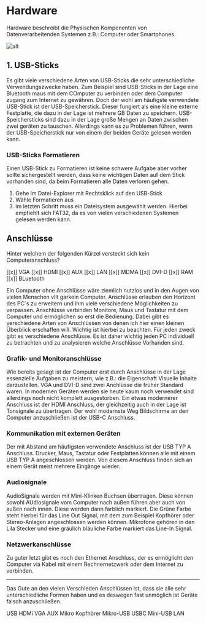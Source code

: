 # Hardware

Hardware beschreibt die Physischen Komponenten von Datenverarbeitenden Systemen z.B.: Computer oder Smartphones.

![alt](https://www.esm-computer.de/magazin/wp-content/uploads/2021/06/Elektroschrott_title_scale.jpg)
## 1. USB-Sticks

Es gibt viele verschiedene Arten von USB-Sticks die sehr unterschiedliche Verwendungszwecke haben. Zum Beispiel sind USB-Sticks in der Lage eine Bluetooth maus mit dem COmputer zu verbinden oder
dem Computer zugang zum Internet zu gewähren. Doch der wohl am häufigste verwendete USB-Stick ist der USB-Speicherstick. Dieser fungiert als eine kleine externe Festplatte, die dazu in der Lage ist mehrere
GB Daten zu speichern. USB-Speichersticks sind dazu in der Lage große Mengen an Daten zwischen zwei geräten zu tauschen. Allerdings kann es zu Problemen führen, wenn der USB-Speicherstick nur von einem der beiden Geräte gelesen werden kann.

### USB-Sticks Formatieren

Einen USB-Stick zu Formatieren ist keine schwere Aufgabe aber vorher sollte sichergestellt werden, dass keine wichtigen Daten auf dem Stick vorhanden sind, da beim Formatieren alle Daten verloren gehen.

1. Gehe im Datei-Explorer mit Rechtsklick auf den USB-Stick
2. Wähle Formatieren aus
3. im letzten Schritt muss ein Dateisystem ausgewählt werden. Hierbei empfiehlt sich FAT32, da es von vielen verschiedenen Systemen gelesen werden kann.

## Anschlüsse

Hinter welchem der folgenden Kürzel versteckt sich kein Computeranschluss?

[[x]] VGA 
[[x]] HDMI
[[x]] AUX
[[x]] LAN
[[x]] MDMA
[[x]] DVI-D
[[x]] RAM
[[x]] BLuetooth


Ein Computer ohne Anschlüsse wäre ziemlich nutzlos und in den Augen von vielen Menschen vllt garkein Computer. Anschlüsse erlauben den Horizont des PC´s zu erweitern und ihm viele verschiedene Möglichkeiten zu verpassen. Anschlüsse verbinden Monitore, Maus und Tastatur mit dem Computer und ermöglichen so erst die Bedienung. Dabei gibt es verschiedene Arten von Anschlüssen von denen ich hier einen kleinen Überblick erschaffen will. Wichtig ist hierbei zu beachten. Für jeden zweck gibt es verschiedene Anschlüsse. Es ist daher wichtig jeden PC individuell zu betrachten und zu analysieren welche Anschlüsse Vorhanden sind.

### Grafik- und Monitoranschlüsse

Wie bereits gesagt ist der Computer erst durch Anschlüsse in der Lage essenzielle Aufgaben zu meistern, wie z.B.: die Eigenschaft Visuelle Inhalte darzustellen. VGA und DVI-D sind zwei Anchlüsse die früher Standard waren. In modernen Geräten werden sie heute kaum noch verwendet sind allerdings noch nicht komplett ausgestorben. Ein etwas modernerer Anschluss ist der HDMI Anschluss, der gleichzeitig auch in der Lage ist Tonsignale zu übertragen. Der wohl modernste Weg Bildschirme an den Computer anzuschließen ist der USB-C Anschluss. 

###  Kommunikation mit externen Geräten

Der mit Abstand am häufigsten verwendete Anschluss ist der USB TYP A Anschluss. Drucker, Maus, Tastatur oder Festplatten können alle mit einem USB TYP A angeschlossen werden. Von diesem Anschluss finden sich an einem Gerät meist mehrere Eingänge wieder.

### Audiosignale

AudioSignale werden mit Mini-Klinken Buchsen übertragen. Diese können sowohl AUdiosignale vom Computer nach außen führen aber auch von außen nach innen. Diese werden dann farblich markiert. Die Grüne Farbe steht hierbei für das Line Out Signal, mit dem zum Beispiel Kopfhörer oder Stereo-Anlagen angeschlossen werden können. Mikrofone gehören in den Lila Stecker und eine gräulich bläuliche Farbe markiert das Line-In Signal.

### Netzwerkanschlüsse

Zu guter letzt gibt es noch den Ethernet Anschluss, der es ermöglicht den Computer via Kabel mit einem Rechnernetzwerk oder dem Internet zu verbinden. 

----------------

Das Gute an den vielen Verschieden Anschlüssen ist, dass sie alle sehr unterschiedliche Formen haben und es deswegen fast unmöglich ist Geräte falsch anzuschließen.
 







USB
HDMi
VGA
AUX
Mikro
Kopfhörer
Mikro-USB
USBC
Mini-USB
LAN
